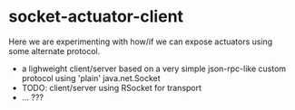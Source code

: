 # socket-actuator-client

Here we are experimenting with how/if we can expose actuators using some alternate protocol.

- a lighweight client/server based on a very simple json-rpc-like custom protocol using 'plain' java.net.Socket
- TODO: client/server using RSocket for transport
- ... ???
